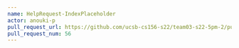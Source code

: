 ```yaml
---
name: HelpRequest-IndexPlaceholder
actor: anouki-p
pull_request_url: https://github.com/ucsb-cs156-s22/team03-s22-5pm-2/pull/56
pull_request_num: 56
---
```


